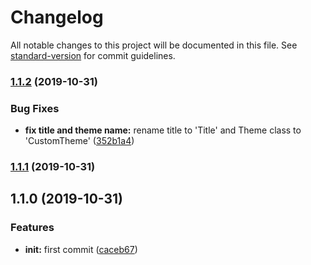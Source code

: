 # Changelog

All notable changes to this project will be documented in this file. See [standard-version](https://github.com/conventional-changelog/standard-version) for commit guidelines.

### [1.1.2](https://github.com/KiritchoukC/flutter_clean_architecture_template/compare/v1.1.1...v1.1.2) (2019-10-31)


### Bug Fixes

* **fix title and theme name:** rename title to 'Title' and Theme class to 'CustomTheme' ([352b1a4](https://github.com/KiritchoukC/flutter_clean_architecture_template/commit/352b1a4))

### [1.1.1](https://github.com/KiritchoukC/flutter_clean_architecture_template/compare/v1.1.0...v1.1.1) (2019-10-31)

## 1.1.0 (2019-10-31)


### Features

* **init:** first commit ([caceb67](https://github.com/KiritchoukC/flutter_clean_architecture_template/commit/caceb67))

